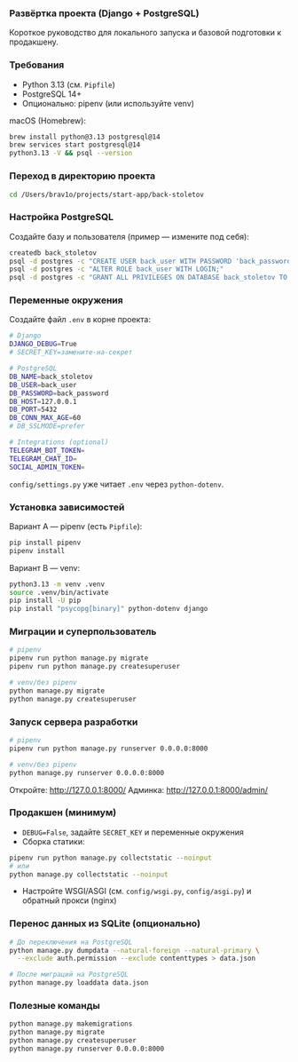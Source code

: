 ### Развёртка проекта (Django + PostgreSQL)

Короткое руководство для локального запуска и базовой подготовки к продакшену.

### Требования
- Python 3.13 (см. `Pipfile`)
- PostgreSQL 14+
- Опционально: pipenv (или используйте venv)

macOS (Homebrew):
```bash
brew install python@3.13 postgresql@14
brew services start postgresql@14
python3.13 -V && psql --version
```

### Переход в директорию проекта
```bash
cd /Users/brav1o/projects/start-app/back-stoletov
```

### Настройка PostgreSQL
Создайте базу и пользователя (пример — измените под себя):
```bash
createdb back_stoletov
psql -d postgres -c "CREATE USER back_user WITH PASSWORD 'back_password';"
psql -d postgres -c "ALTER ROLE back_user WITH LOGIN;"
psql -d postgres -c "GRANT ALL PRIVILEGES ON DATABASE back_stoletov TO back_user;"
```

### Переменные окружения
Создайте файл `.env` в корне проекта:
```bash
# Django
DJANGO_DEBUG=True
# SECRET_KEY=замените-на-секрет

# PostgreSQL
DB_NAME=back_stoletov
DB_USER=back_user
DB_PASSWORD=back_password
DB_HOST=127.0.0.1
DB_PORT=5432
DB_CONN_MAX_AGE=60
# DB_SSLMODE=prefer

# Integrations (optional)
TELEGRAM_BOT_TOKEN=
TELEGRAM_CHAT_ID=
SOCIAL_ADMIN_TOKEN=
```
`config/settings.py` уже читает `.env` через `python-dotenv`.

### Установка зависимостей
Вариант A — pipenv (есть `Pipfile`):
```bash
pip install pipenv
pipenv install
```

Вариант B — venv:
```bash
python3.13 -m venv .venv
source .venv/bin/activate
pip install -U pip
pip install "psycopg[binary]" python-dotenv django
```

### Миграции и суперпользователь
```bash
# pipenv
pipenv run python manage.py migrate
pipenv run python manage.py createsuperuser

# venv/без pipenv
python manage.py migrate
python manage.py createsuperuser
```

### Запуск сервера разработки
```bash
# pipenv
pipenv run python manage.py runserver 0.0.0.0:8000

# venv/без pipenv
python manage.py runserver 0.0.0.0:8000
```
Откройте: http://127.0.0.1:8000/  Админка: http://127.0.0.1:8000/admin/

### Продакшен (минимум)
- `DEBUG=False`, задайте `SECRET_KEY` и переменные окружения
- Сборка статики:
```bash
pipenv run python manage.py collectstatic --noinput
# или
python manage.py collectstatic --noinput
```
- Настройте WSGI/ASGI (см. `config/wsgi.py`, `config/asgi.py`) и обратный прокси (nginx)

### Перенос данных из SQLite (опционально)
```bash
# До переключения на PostgreSQL
python manage.py dumpdata --natural-foreign --natural-primary \
  --exclude auth.permission --exclude contenttypes > data.json

# После миграций на PostgreSQL
python manage.py loaddata data.json
```

### Полезные команды
```bash
python manage.py makemigrations
python manage.py migrate
python manage.py createsuperuser
python manage.py runserver 0.0.0.0:8000
```
